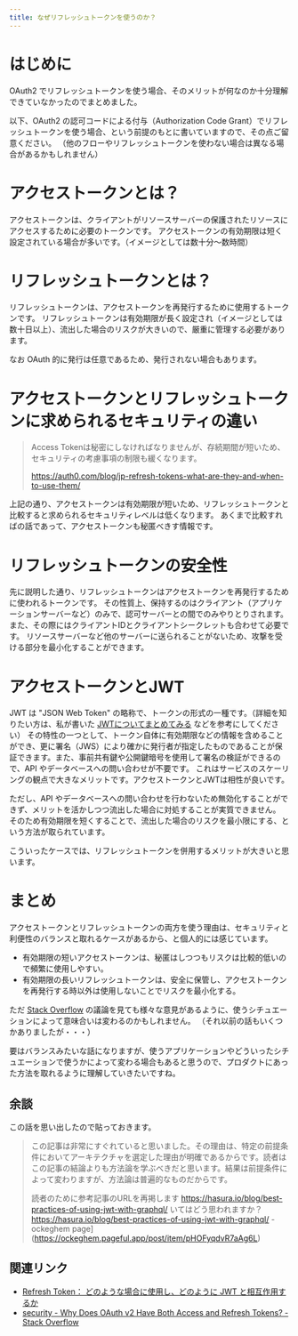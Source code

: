 ```yaml
---
title: なぜリフレッシュトークンを使うのか？
---
```


# はじめに

OAuth2 でリフレッシュトークンを使う場合、そのメリットが何なのか十分理解できていなかったのでまとめました。

以下、OAuth2 の認可コードによる付与（Authorization Code Grant）でリフレッシュトークンを使う場合、という前提のもとに書いていますので、その点ご留意ください。
（他のフローやリフレッシュトークンを使わない場合は異なる場合があるかもしれません）

# アクセストークンとは？

アクセストークンは、クライアントがリソースサーバーの保護されたリソースにアクセスするために必要のトークンです。
アクセストークンの有効期限は短く設定されている場合が多いです。（イメージとしては数十分〜数時間）

# リフレッシュトークンとは？

リフレッシュトークンは、アクセストークンを再発行するために使用するトークンです。
リフレッシュトークンは有効期限が長く設定され（イメージとしては数十日以上）、流出した場合のリスクが大きいので、厳重に管理する必要があります。

なお OAuth 的に発行は任意であるため、発行されない場合もあります。

# アクセストークンとリフレッシュトークンに求められるセキュリティの違い

> Access Tokenは秘密にしなければなりませんが、存続期間が短いため、セキュリティの考慮事項の制限も緩くなります。
>
> https://auth0.com/blog/jp-refresh-tokens-what-are-they-and-when-to-use-them/

上記の通り、アクセストークンは有効期限が短いため、リフレッシュトークンと比較すると求められるセキュリティレベルは低くなります。
あくまで比較すればの話であって、アクセストークンも秘匿べきす情報です。

# リフレッシュトークンの安全性

先に説明した通り、リフレッシュトークンはアクセストークンを再発行するために使われるトークンです。
その性質上、保持するのはクライアント（アプリケーションサーバーなど）のみで、認可サーバーとの間でのみやりとりされます。
また、その際にはクライアントIDとクライアントシークレットも合わせて必要です。
リソースサーバーなど他のサーバーに送られることがないため、攻撃を受ける部分を最小化することができます。

# アクセストークンとJWT

JWT は "JSON Web Token" の略称で、トークンの形式の一種です。（詳細を知りたい方は、私が書いた [JWTについてまとめてみる](https://zenn.dev/mryhryki/articles/2021-03-28-json-web-token) などを参考にしてください）
その特性の一つとして、トークン自体に有効期限などの情報を含めることができ、更に署名（JWS）により確かに発行者が指定したものであることが保証できます。また、事前共有鍵や公開鍵暗号を使用して署名の検証ができるので、API やデータベースへの問い合わせが不要です。
これはサービスのスケーリングの観点で大きなメリットです。アクセストークンとJWTは相性が良いです。

ただし、API やデータベースへの問い合わせを行わないため無効化することができず、メリットを活かしつつ流出した場合に対処することが実質できません。
そのため有効期限を短くすることで、流出した場合のリスクを最小限にする、という方法が取られています。

こういったケースでは、リフレッシュトークンを併用するメリットが大きいと思います。

# まとめ

アクセストークンとリフレッシュトークンの両方を使う理由は、セキュリティと利便性のバランスと取れるケースがあるから、と個人的には感じています。

- 有効期限の短いアクセストークンは、秘匿はしつつもリスクは比較的低いので頻繁に使用しやすい。
- 有効期限の長いリフレッシュトークンは、安全に保管し、アクセストークンを再発行する時以外は使用しないことでリスクを最小化する。

ただ [Stack Overflow](https://stackoverflow.com/questions/3487991) の議論を見ても様々な意見があるように、使うシチュエーションによって意味合いは変わるのかもしれません。
（それ以前の話もいくつかありましたが・・・）

要はバランスみたいな話になりますが、使うアプリケーションやどういったシチュエーションで使うかによって変わる場合もあると思うので、プロダクトにあった方法を取れるように理解していきたいですね。

## 余談

この話を思い出したので貼っておきます。

> この記事は非常にすぐれていると思いました。その理由は、特定の前提条件においてアーキテクチャを選定した理由が明確であるからです。読者はこの記事の結論よりも方法論を学ぶべきだと思います。結果は前提条件によって変わりますが、方法論は普遍的なものだからです。
>
> 読者のために参考記事のURLを再掲します
> https://hasura.io/blog/best-practices-of-using-jwt-with-graphql/
いてはどう思われますか？ https://hasura.io/blog/best-practices-of-using-jwt-with-graphql/ - ockeghem page](https://ockeghem.pageful.app/post/item/pHOFyqdvR7aAg6L)

## 関連リンク

- [Refresh Token： どのような場合に使用し、どのように JWT と相互作用するか](https://auth0.com/blog/jp-refresh-tokens-what-are-they-and-when-to-use-them/)
- [security - Why Does OAuth v2 Have Both Access and Refresh Tokens? - Stack Overflow](https://stackoverflow.com/questions/3487991)
